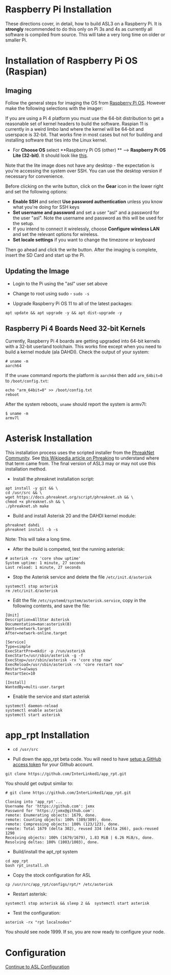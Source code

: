 # Raspberry Pi Installation

These directions cover, in detail, how to build ASL3 on a Raspberry Pi. It is **strongly**
recommended to do this only on Pi 3s and 4s as currently all software is compiled
from source. This will take a very long time on older or smaller Pi.

# Installation of Raspberry Pi OS (Raspian)

## Imaging

Follow the general steps for imaging the OS from [Raspberry Pi OS](https://www.youtube.com/watch?v=ntaXWS8Lk34]).
However make the following selections with the imager:

If you are using a Pi 4 platform you must use the 64-bit distribution to get a reasonable set of kernel headers to build the software. Raspian 11 is currently in a weird limbo land where the kernel will be 64-bit and userspace is 32-bit. That works fine in most cases but not for building and installing software that ties into the Linux kernel.

* For **Choose OS** select **Raspberry Pi OS (other) ** --> **Raspberry Pi OS Lite (32-bit)**. It should look like [this](https://github.com/AllStarLink/ASL3/blob/develop/RPiDebianDownload.png).

Note that the lite image does not have any desktop - the expectation is you're accessing
the system over SSH. You can use the desktop version if necessary for convenience.

Before clicking on the write button, click on the **Gear** icon in the lower
right and set the following options:

* **Enable SSH** and select **Use password authentication** unless you know
what you're doing for SSH keys
* **Set username and password** and set a user "asl" and a password for
the user "asl". Note the username and password as this will be used for
the setup.
* If you intend to connect it wirelessly, choose **Configure wireless LAN**
and set the relevant options for wireless.
* **Set locale settings** if you want to change the timezone or keyboard

Then go ahead and click the write button. After the imaging is complete,
insert the SD Card and start up the Pi.

## Updating the Image

* Login to the Pi using the "asl" user set above

* Change to root using sudo - `sudo -s`

* Upgrade Raspberry Pi OS 11 to all of the latest packages:
```
apt update && apt upgrade -y && apt dist-upgrade -y
```

## Raspberry Pi 4 Boards Need 32-bit Kernels
Currently, Raspberry Pi 4 boards are getting upgraded into 64-bit kernels with
a 32-bit userland toolchain. This works fine except when you need to build a
kernel module (ala DAHDI). Check the output of your system:
```
# uname -m
aarch64
```

If the `uname` command reports the platform is `aarch64` then
add `arm_64bit=0` to `/boot/config.txt`:
```
echo "arm_64bit=0" >> /boot/config.txt
reboot
```

After the system reboots, `uname` should report the system is armv7l:
```
$ uname -m
armv7l
```

# Asterisk Installation

This installation process uses the scripted installer from the [PhreakNet Community](https://phreaknet.org/). See [this Wikipedia article on Phreaking](https://en.wikipedia.org/wiki/Phreaking) to understand where that 
term came from. The final version of ASL3 may or may not use this installation method.

* Install the phreaknet installation script:
```
apt install -y git && \
cd /usr/src && \
wget https://docs.phreaknet.org/script/phreaknet.sh && \
chmod +x phreaknet.sh && \
./phreaknet.sh make
```

* Build and install Asterisk 20 and the DAHDI kernel module:
```
phreaknet dahdi
phreaknet install -b -s
```
Note: This will take a long time. 

* After the build is competed, test the running asterisk:
```
# asterisk -rx 'core show uptime'
System uptime: 1 minute, 27 seconds
Last reload: 1 minute, 27 seconds
```

* Stop the Asterisk service and delete the file `/etc/init.d/asterisk`
```
systemctl stop asterisk
rm /etc/init.d/asterisk
```

* Edit the file `/etc/systemd/system/asterisk.service`, copy in the following contents, and save the file:
```
[Unit]
Description=AllStar Asterisk
Documentation=man:asterisk(8)
Wants=network.target
After=network-online.target

[Service]
Type=simple
ExecStartPre=mkdir -p /run/asterisk
ExecStart=/usr/sbin/asterisk -g -f
ExecStop=/usr/sbin/asterisk -rx 'core stop now'
ExecReload=/usr/sbin/asterisk -rx 'core restart now'
Restart=always
RestartSec=10

[Install]
WantedBy=multi-user.target
```

* Enable the service and start asterisk
```
systemctl daemon-reload
systemctl enable asterisk
systemctl start asterisk
```

# app_rpt Installation

* `cd /usr/src`

* Pull down the app_rpt beta code. You will need to have [setup a GitHub access token](https://docs.github.com/en/authentication/keeping-your-account-and-data-secure/managing-your-personal-access-tokens) for your Github account.
```
git clone https://github.com/InterLinked1/app_rpt.git
```

You should get output similar to:
```
# git clone https://github.com/InterLinked1/app_rpt.git

Cloning into 'app_rpt'...
Username for 'https://github.com': jxmx
Password for 'https://jxmx@github.com':
remote: Enumerating objects: 1679, done.
remote: Counting objects: 100% (389/389), done.
remote: Compressing objects: 100% (123/123), done.
remote: Total 1679 (delta 302), reused 334 (delta 266), pack-reused 1290
Receiving objects: 100% (1679/1679), 1.83 MiB | 6.26 MiB/s, done.
Resolving deltas: 100% (1003/1003), done.
```

* Build/install the apt_rpt system
```
cd app_rpt
bash rpt_install.sh
```

* Copy the stock configuration for ASL
```
cp /usr/src/app_rpt/configs/rpt/* /etc/asterisk
```

* Restart asterisk:
```
systemctl stop asterisk && sleep 2 &&  systemctl start asterisk
```

* Test the configuration:
```
asterisk -rx "rpt localnodes"
```

You should see node 1999. If so, you are now ready to configure your node.

# Configuration
[Continue to ASL Configuration](https://github.com/AllStarLink/ASL3/tree/develop#asl-configuration)
